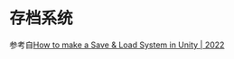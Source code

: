 # 存档系统

参考自[How to make a Save & Load System in Unity | 2022](https://www.youtube.com/watch?v=aUi9aijvpgs&list=PLxMwgiuSuLTTLnrRxpIhHdxEms2_E8zeR&index=1&t=642s)
